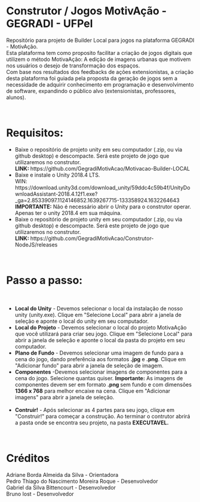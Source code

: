 # Construtor / Jogos MotivAção - GEGRADI - UFPel

Repositório para projeto de Builder Local para jogos na plataforma GEGRADI - MotivAção. <br>
Esta plataforma tem como proposito facilitar a criação de jogos digitais que utilizem o método MotivaAção: A edição de imagens urbanas  que motivem nos 
usuários o desejo de transformação dos espaços.<br> 
Com base nos resultados dos feedbacks de ações extensionistas, a criação desta plataforma foi guiada pela proposta da geração de jogos sem a 
necessidade de adquirir conhecimento em programação e desenvolvimento de software, expandindo o público alvo (extensionistas, professores, alunos).

<br>

<h1>Requisitos: </h1>
<ul>
<li> Baixe o repositório de projeto unity em seu computador (.zip, ou via github desktop) e descompacte. Será este projeto de jogo que utilizaremos no construtor.<br> 
   <B> LINK: </B> https://github.com/GegradiMotivAcao/Motivacao-Builder-LOCAL
</li>
<li> Baixe e instale o Unity 2018.4 LTS. <br>
WIN: https://download.unity3d.com/download_unity/59ddc4c59b4f/UnityDownloadAssistant-2018.4.12f1.exe?_ga=2.85339097.1124146852.1639267715-133358924.1632264643  <br>
<B>IMPORTANTE:</B> Não é necessário abrir o Unity para o construtor operar. Apenas ter o unity 2018.4 em sua máquina.
</li>
<li> Baixe o repositório de projeto unity em seu computador (.zip, ou via github desktop) e descompacte. Será este projeto de jogo que utilizaremos no construtor.<br> 
   <B> LINK: </B> https://github.com/GegradiMotivAcao/Construtor-NodeJS/releases
</li>
</ul>
<br>
        <h1>Passo a passo:</h1>
            <br>
            <ul>
                <li><b>Local do Unity</b> - Devemos selecionar o local da instalação de nosso unity (unity.exe). Clique em 
                "Selecione Local" para abrir a janela de seleção e aponte o local do unity em seu computador.</li>
                <li><b>Local do Projeto</b> - Devemos selecionar o local do projeto MotivaAção que você utilizará para criar seu jogo. Clique em "Selecione Local" para 
                abrir a janela de seleção e aponte o local da pasta do projeto em seu computador.</li>
                <li><b>Plano de Fundo</b> - Devemos selecionar uma imagem de fundo para a cena do jogo, dando preferência aos formatos <b>.jpg</b> e <b>.png</b>. Clique em "Adicionar fundo" para 
                abrir a janela de seleção de imagem.</li>
                <li><b>Componentes</b> -Devemos selecionar imagens de componentes para a cena do jogo. Selecione quantas quiser. <b>Importante:</b> As imagens de componentes devem ser em formato <b>.png </b>
                    sem fundo e com dimensões <b>1366 x 768</b> para melhor encaixe na cena. Clique em "Adicionar imagens" para abrir a janela de seleção.</li>
                <br>
                <li><b>Contruir!</b> - Após selecionar as 4 partes para seu jogo, clique em "Construir!" para começar a construção. Ao terminar o contrutor abrirá a pasta onde se encontra seu projeto, na pasta <b>EXECUTAVEL.</b> </li>
              </ul>
        </p>
        <br>
        <h1>Créditos</h1>
        <p>Adriane Borda Almeida da Silva - Orientadora <br>
        Pedro Thiago do Nascimento Moreira Roque - Desenvolvedor<br>
        Gabriel da Silva Bittencourt - Desenvolvedor<br>
        Bruno Iost - Desenvolvedor
        </p>
        <br>
